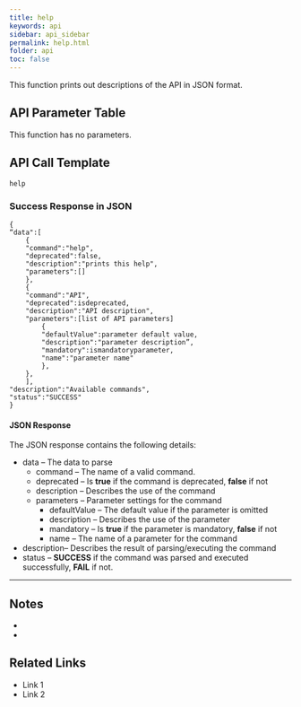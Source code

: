```yaml
---
title: help
keywords: api
sidebar: api_sidebar
permalink: help.html
folder: api
toc: false
---
```




This function prints out descriptions of the API in JSON format.





## API Parameter Table

This function has no parameters.



## API Call Template

``` 
help
```



### Success Response in JSON

``` 
{
“data":[
    {
    "command":"help",
    "deprecated":false,
    "description":"prints this help",
    "parameters":[]
    },
    {
    "command":"API",
    "deprecated":isdeprecated,
    "description":"API description",
    "parameters":[list of API parameters]
        {
        "defaultValue":parameter default value,
        "description":"parameter description”,
        "mandatory":ismandatoryparameter,
        "name":"parameter name"
        },
    },
    ],
"description":"Available commands",
"status":"SUCCESS"
}
```



#### JSON Response

The JSON response contains the following details:

- data – The data to parse
  - command – The name of a valid command.
  - deprecated – Is **true** if the command is deprecated, **false** if not
  - description – Describes the use of the command
  - parameters – Parameter settings for the command
    - defaultValue – The default value if the parameter is omitted
    - description – Describes the use of the parameter
    - mandatory – Is **true** if the parameter is mandatory, **false** if not
    - name – The name of a parameter for the command
- description– Describes the result of parsing/executing the command
- status – **SUCCESS** if the command was parsed and executed successfully, **FAIL** if not.

------

## Notes

- ​
- ​





## **Related Links**

- Link 1
- Link 2